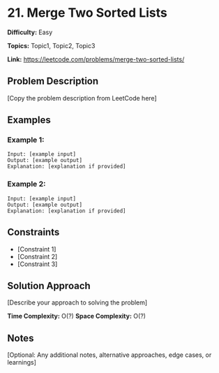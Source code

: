 # 21. Merge Two Sorted Lists

**Difficulty:** Easy

**Topics:** Topic1, Topic2, Topic3

**Link:** https://leetcode.com/problems/merge-two-sorted-lists/

## Problem Description

[Copy the problem description from LeetCode here]

## Examples

### Example 1:
```
Input: [example input]
Output: [example output]
Explanation: [explanation if provided]
```

### Example 2:
```
Input: [example input]
Output: [example output]
Explanation: [explanation if provided]
```

## Constraints

- [Constraint 1]
- [Constraint 2]
- [Constraint 3]

## Solution Approach

[Describe your approach to solving the problem]

**Time Complexity:** O(?)
**Space Complexity:** O(?)

## Notes

[Optional: Any additional notes, alternative approaches, edge cases, or learnings]
